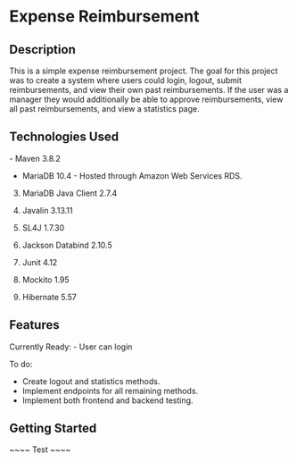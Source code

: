 <h1>Expense Reimbursement</h1>

<h2>Description</h2>
<p>
This is a simple expense reimbursement project. The goal for this project was to create a system where users could login, logout, submit reimbursements, and view their own past reimbursements. If the user was a manager they would additionally be able to approve reimbursements, view all past reimbursements, and view a statistics page.
</p>

<h2>Technologies Used</h2>
<p>
- Maven 3.8.2

- MariaDB 10.4 - Hosted through Amazon Web Services RDS.  

3. MariaDB Java Client 2.7.4  
  
4. Javalin 3.13.11  
  
5. SL4J 1.7.30  
  
6. Jackson Databind 2.10.5  
  
7. Junit 4.12  
  
8. Mockito 1.95  
  
9. Hibernate 5.57  
  
</p>

<h2>Features</h2>
<p>
Currently Ready:  
- User can login

To do:  
- Create logout and statistics methods.
- Implement endpoints for all remaining methods.
- Implement both frontend and backend testing.
</p>

<h2>Getting Started</h2>
~~~~
Test
~~~~
